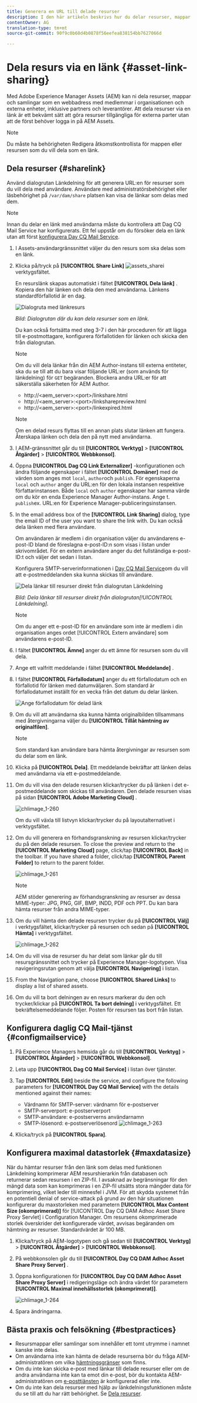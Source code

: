 ```yaml
---
title: Generera en URL till delade resurser
description: I den här artikeln beskrivs hur du delar resurser, mappar och samlingar i AEM Resurser som en URL till externa parter.
contentOwner: AG
translation-type: tm+mt
source-git-commit: 90f9c0b60d4b0878f56eefea838154bb7627066d

---
```



# Dela resurs via en länk {#asset-link-sharing}

Med Adobe Experience Manager Assets (AEM) kan ni dela resurser, mappar och samlingar som en webbadress med medlemmar i organisationen och externa enheter, inklusive partners och leverantörer. Att dela resurser via en länk är ett bekvämt sätt att göra resurser tillgängliga för externa parter utan att de först behöver logga in på AEM Assets.

>[!NOTE]
>
>Du måste ha behörigheten Redigera åtkomstkontrollista för mappen eller resursen som du vill dela som en länk.

## Dela resurser {#sharelink}

Använd dialogrutan Länkdelning för att generera URL:en för resurser som du vill dela med användare. Användare med administratörsbehörighet eller läsbehörighet på `/var/dam/share` platsen kan visa de länkar som delas med dem.

>[!NOTE]
>
>Innan du delar en länk med användarna måste du kontrollera att Dag CQ Mail Service har konfigurerats. Ett fel uppstår om du försöker dela en länk utan att först [konfigurera Day CQ Mail Service](/help/assets/link-sharing.md#configmailservice).

1. I Assets-användargränssnittet väljer du den resurs som ska delas som en länk.
1. Klicka på/tryck på **[!UICONTROL Share Link]** ![assets_share](assets/assets_share.png)i verktygsfältet.

   En resurslänk skapas automatiskt i fältet **[!UICONTROL Dela länk]** . Kopiera den här länken och dela den med användarna. Länkens standardförfallotid är en dag.

   ![Dialogruta med länkresurs](assets/Link-sharing-dialog-box.png)

   *Bild: Dialogrutan där du kan dela resurser som en länk.*

   Du kan också fortsätta med steg 3-7 i den här proceduren för att lägga till e-postmottagare, konfigurera förfallotiden för länken och skicka den från dialogrutan.

   >[!NOTE]
   >
   >Om du vill dela länkar från din AEM Author-instans till externa entiteter, ska du se till att du bara visar följande URL:er (som används för länkdelning) för `GET` begäranden. Blockera andra URL:er för att säkerställa säkerheten för AEM Author.
   >
   >* http://&lt;aem_server>:&lt;port>/linkshare.html
   * http://&lt;aem_server>:&lt;port>/linksharepreview.html
   * http://&lt;aem_server>:&lt;port>/linkexpired.html


   >[!NOTE]
   Om en delad resurs flyttas till en annan plats slutar länken att fungera. Återskapa länken och dela den på nytt med användarna.

1. I AEM-gränssnittet går du till **[!UICONTROL Verktyg]** > **[!UICONTROL Åtgärder]** > **[!UICONTROL Webbkonsol]**.

1. Öppna **[!UICONTROL Dag CQ Link Externalizer]** -konfigurationen och ändra följande egenskaper i fältet **[!UICONTROL Domäner]** med de värden som anges mot `local`, `author`och `publish`. För egenskaperna `local` och `author` anger du URL:en för den lokala instansen respektive författarinstansen. Både `local` och `author` egenskaper har samma värde om du kör en enda Experience Manager Author-instans. Ange t. `publish`ex. URL:en för Experience Manager-publiceringsinstansen.

1. In the email address box of the **[!UICONTROL Link Sharing]** dialog, type the email ID of the user you want to share the link with. Du kan också dela länken med flera användare.

   Om användaren är medlem i din organisation väljer du användarens e-post-ID bland de föreslagna e-post-ID:n som visas i listan under skrivområdet. För en extern användare anger du det fullständiga e-post-ID:t och väljer det sedan i listan.

   Konfigurera SMTP-serverinformationen i [Day CQ Mail Service](#configmailservice)om du vill att e-postmeddelanden ska kunna skickas till användare.

   ![Dela länkar till resurser direkt från dialogrutan Länkdelning](assets/Asset-Sharing-LinkShareDialog.png)

   *Bild: Dela länkar till resurser direkt från dialogrutan[!UICONTROL Länkdelning].*

   >[!NOTE]
   Om du anger ett e-post-ID för en användare som inte är medlem i din organisation anges ordet [!UICONTROL Extern användare] som användarens e-post-ID.

1. I fältet **[!UICONTROL Ämne]** anger du ett ämne för resursen som du vill dela.

1. Ange ett valfritt meddelande i fältet **[!UICONTROL Meddelande]** .

1. I fältet **[!UICONTROL Förfallodatum]** anger du ett förfallodatum och en förfallotid för länken med datumväljaren. Som standard är förfallodatumet inställt för en vecka från det datum du delar länken.

   ![Ange förfallodatum för delad länk](assets/Set-shared-link-expiration.png)

1. Om du vill att användarna ska kunna hämta originalbilden tillsammans med återgivningarna väljer du **[!UICONTROL Tillåt hämtning av originalfilen]**.

   >[!NOTE]
   Som standard kan användare bara hämta återgivningar av resursen som du delar som en länk.

1. Klicka på **[!UICONTROL Dela]**. Ett meddelande bekräftar att länken delas med användarna via ett e-postmeddelande.
1. Om du vill visa den delade resursen klickar/trycker du på länken i det e-postmeddelande som skickas till användaren. Den delade resursen visas på sidan **[!UICONTROL Adobe Marketing Cloud]** .

   ![chlimage_1-260](assets/chlimage_1-545.png)

   Om du vill växla till listvyn klickar/trycker du på layoutalternativet i verktygsfältet.

1. Om du vill generera en förhandsgranskning av resursen klickar/trycker du på den delade resursen. To close the preview and return to the **[!UICONTROL Marketing Cloud]** page, click/tap **[!UICONTROL Back]** in the toolbar. If you have shared a folder, click/tap **[!UICONTROL Parent Folder]** to return to the parent folder.

   ![chlimage_1-261](assets/chlimage_1-546.png)

   >[!NOTE]
   AEM stöder generering av förhandsgranskning av resurser av dessa MIME-typer: JPG, PNG, GIF, BMP, INDD, PDF och PPT. Du kan bara hämta resurser från andra MIME-typer.

1. Om du vill hämta den delade resursen trycker du på **[!UICONTROL Välj]** i verktygsfältet, klickar/trycker på resursen och sedan på **[!UICONTROL Hämta]** i verktygsfältet.

   ![chlimage_1-262](assets/chlimage_1-547.png)

1. Om du vill visa de resurser du har delat som länkar går du till resursgränssnittet och trycker på Experience Manager-logotypen. Visa navigeringsrutan genom att välja **[!UICONTROL Navigering]** i listan.
1. From the Navigation pane, choose **[!UICONTROL Shared Links]** to display a list of shared assets.
1. Om du vill ta bort delningen av en resurs markerar du den och trycker/klickar på **[!UICONTROL Ta bort delning]** i verktygsfältet. Ett bekräftelsemeddelande följer. Posten för resursen tas bort från listan.

## Konfigurera daglig CQ Mail-tjänst {#configmailservice}

1. På Experience Managers hemsida går du till **[!UICONTROL Verktyg]** > **[!UICONTROL Åtgärder]** > **[!UICONTROL Webbkonsol]**.
1. Leta upp **[!UICONTROL Dag CQ Mail Service]** i listan över tjänster.
1. Tap **[!UICONTROL Edit]** beside the service, and configure the following parameters for **[!UICONTROL Day CQ Mail Service]** with the details mentioned against their names:

   * Värdnamn för SMTP-server: värdnamn för e-postserver
   * SMTP-serverport: e-postserverport
   * SMTP-användare: e-postserverns användarnamn
   * SMTP-lösenord: e-postserverlösenord
   ![chlimage_1-263](assets/chlimage_1-548.png)

1. Klicka/tryck på **[!UICONTROL Spara]**.

## Konfigurera maximal datastorlek {#maxdatasize}

När du hämtar resurser från den länk som delas med funktionen Länkdelning komprimerar AEM resurshierarkin från databasen och returnerar sedan resursen i en ZIP-fil. I avsaknad av begränsningar för den mängd data som kan komprimeras i en ZIP-fil utsätts stora mängder data för komprimering, vilket leder till minnesfel i JVM. För att skydda systemet från en potentiell denial of service-attack på grund av den här situationen konfigurerar du maxstorleken med parametern **[!UICONTROL Max Content Size (okomprimerad)]** för [!UICONTROL Day CQ DAM Adhoc Asset Share Proxy Servlet] i Configuration Manager. Om resursens okomprimerade storlek överskrider det konfigurerade värdet, avvisas begäranden om hämtning av resurser. Standardvärdet är 100 MB.

1. Klicka/tryck på AEM-logotypen och gå sedan till **[!UICONTROL Verktyg]** > **[!UICONTROL Åtgärder]** > **[!UICONTROL Webbkonsol]**.
1. På webbkonsolen går du till **[!UICONTROL Day CQ DAM Adhoc Asset Share Proxy Server]** .
1. Öppna konfigurationen för **[!UICONTROL Day CQ DAM Adhoc Asset Share Proxy Server]** i redigeringsläge och ändra värdet för parametern **[!UICONTROL Maximal innehållsstorlek (okomprimerat)]**.

   ![chlimage_1-264](assets/chlimage_1-549.png)

1. Spara ändringarna.

## Bästa praxis och felsökning {#bestpractices}

* Resursmappar eller samlingar som innehåller ett tomt utrymme i namnet kanske inte delas.
* Om användarna inte kan hämta de delade resurserna bör du fråga AEM-administratören om vilka [hämtningsgränser](#maxdatasize) som finns.
* Om du inte kan skicka e-post med länkar till delade resurser eller om de andra användarna inte kan ta emot din e-post, bör du kontakta AEM-administratören om [e-posttjänsten](#configmailservice) är konfigurerad eller inte.
* Om du inte kan dela resurser med hjälp av länkdelningsfunktionen måste du se till att du har rätt behörighet. Se [Dela resurser](#sharelink).
